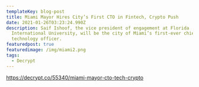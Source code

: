 ```yaml
---
templateKey: blog-post
title: Miami Mayor Hires City’s First CTO in Fintech, Crypto Push
date: 2021-01-26T03:23:24.990Z
description: Saif Ishoof, the vice president of engagement at Florida
  International University, will be the city of Miami’s first-ever chief
  technology officer.
featuredpost: true
featuredimage: /img/miami2.png
tags:
  - Decrypt
---
```

https://decrypt.co/55340/miami-mayor-cto-tech-crypto